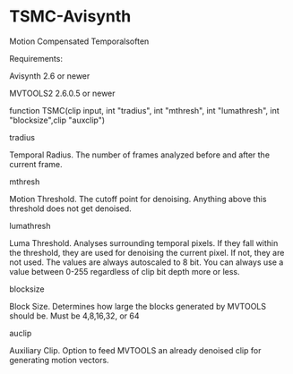 # TSMC-Avisynth
Motion Compensated Temporalsoften

Requirements:

Avisynth 2.6 or newer

MVTOOLS2 2.6.0.5 or newer

function TSMC(clip input, int "tradius", int "mthresh", int "lumathresh", int "blocksize",clip "auxclip")

tradius

Temporal Radius.
The number of frames analyzed before and after the current frame.


mthresh

Motion Threshold.
The cutoff point for denoising. Anything above this threshold does not get denoised.


lumathresh

Luma Threshold.
Analyses surrounding temporal pixels.
If they fall within the threshold, they are used for denoising the current pixel.
If not, they are not used.
The values are always autoscaled to 8 bit. 
You can always use a value between 0-255 regardless of clip bit depth more or less.


blocksize

Block Size.
Determines how large the blocks generated by MVTOOLS should be.
Must be 4,8,16,32, or 64


auclip

Auxiliary Clip.
Option to feed MVTOOLS an already denoised clip for generating motion vectors.
